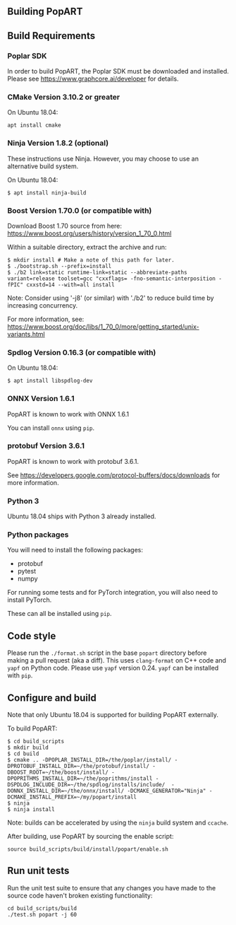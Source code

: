 Building PopART
---------------

## Build Requirements

### Poplar SDK

In order to build PopART, the Poplar SDK must be downloaded and installed.
Please see https://www.graphcore.ai/developer for details.

### CMake Version 3.10.2 or greater

On Ubuntu 18.04:

    apt install cmake

### Ninja Version 1.8.2 (optional)

These instructions use Ninja. However, you may choose to use an alternative build system.

On Ubuntu 18.04:

    $ apt install ninja-build

### Boost Version 1.70.0 (or compatible with)

Download Boost 1.70 source from here: https://www.boost.org/users/history/version_1_70_0.html

Within a suitable directory, extract the archive and run:

    $ mkdir install # Make a note of this path for later.
    $ ./bootstrap.sh --prefix=install
    $ ./b2 link=static runtime-link=static --abbreviate-paths variant=release toolset=gcc "cxxflags= -fno-semantic-interposition -fPIC" cxxstd=14 --with=all install

Note: Consider using '-j8' (or similar) with './b2' to reduce build time by increasing concurrency.

For more information, see: https://www.boost.org/doc/libs/1_70_0/more/getting_started/unix-variants.html

### Spdlog Version 0.16.3 (or compatible with)

On Ubuntu 18.04:

    $ apt install libspdlog-dev

### ONNX Version 1.6.1

PopART is known to work with ONNX 1.6.1

You can install `onnx` using `pip`.

### protobuf Version 3.6.1

PopART is known to work with protobuf 3.6.1.

See https://developers.google.com/protocol-buffers/docs/downloads for more information.

### Python 3

Ubuntu 18.04 ships with Python 3 already installed.

### Python packages

You will need to install the following packages:

* protobuf
* pytest
* numpy

For running some tests and for PyTorch integration, you will also need to install PyTorch.

These can all be installed using `pip`.

## Code style

Please run the `./format.sh` script in the base `popart` directory
before making a pull request (aka a diff). This uses `clang-format`
on C++ code and `yapf` on Python code. Please use `yapf` version 0.24.
`yapf` can be installed with `pip`.

## Configure and build

Note that only Ubuntu 18.04 is supported for building PopART externally.

To build PopART:

```
$ cd build_scripts
$ mkdir build
$ cd build
$ cmake .. -DPOPLAR_INSTALL_DIR=/the/poplar/install/ -DPROTOBUF_INSTALL_DIR=~/the/protobuf/install/ -DBOOST_ROOT=~/the/boost/install/ -DPOPRITHMS_INSTALL_DIR=~/the/poprithms/install -DSPDLOG_INCLUDE_DIR=~/the/spdlog/installs/include/  -DONNX_INSTALL_DIR=~/the/onnx/install/ -DCMAKE_GENERATOR="Ninja" -DCMAKE_INSTALL_PREFIX=~/my/popart/install
$ ninja
$ ninja install
```

Note: builds can be accelerated by using the `ninja` build system and `ccache`.

After building, use PopART by sourcing the enable script:
```
source build_scripts/build/install/popart/enable.sh
```

## Run unit tests

Run the unit test suite to ensure that any changes you have made to the
source code haven't broken existing functionality:
```
cd build_scripts/build
./test.sh popart -j 60
```
